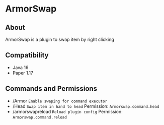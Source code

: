 # ArmorSwap

## About
ArmorSwap is a plugin to swap item by right clicking

## Compatibility
- Java 16
- Paper 1.17

## Commands and Permissions
- /Armor `Enable swaping for command executor`
- /Head `Swap item in hand to head` 
  Permission: `Armorswap.command.head` 
- /armorswapreload `Reload plugin config`
  Permission: `Armorswap.command.reload`

